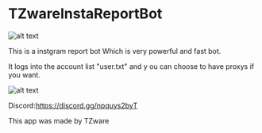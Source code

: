 # TZwareInstaReportBot

![alt text](https://cdn.discordapp.com/attachments/851866527794855996/857277351611203624/app-icons-instagram.png)

This is a instgram report bot 
Which is very powerful and fast bot.

It logs into the account list "user.txt" and y
ou can choose to have proxys if you want.


![alt text](https://cdn.discordapp.com/attachments/851866527794855996/851867271752187955/Capture.PNG)

Discord:https://discord.gg/npquys2byT

This app was made by TZware
